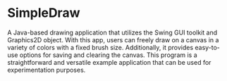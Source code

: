 # SimpleDraw
A Java-based drawing application that utilizes the Swing GUI toolkit and Graphics2D object. With this app, users can freely draw on a canvas in a variety of colors with a fixed brush size. Additionally, it provides easy-to-use options for saving and clearing the canvas. This program is a straightforward and versatile example application that can be used for experimentation purposes.
